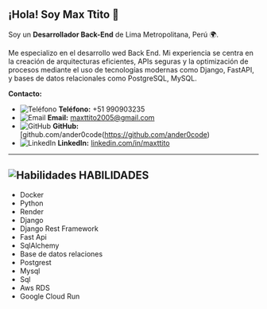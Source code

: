 ## ¡Hola! Soy Max Ttito 👋

Soy un **Desarrollador Back-End** de Lima Metropolitana, Perú 🌍. 
<p/>
Me especializo en el desarrollo wed Back End. Mi experiencia se centra en la creación de arquitecturas eficientes, APIs seguras y la optimización de procesos mediante el uso de tecnologías modernas como Django, FastAPI, y bases de datos relacionales como PostgreSQL, MySQL.
<p/>

**Contacto:**  
- ![Teléfono](https://img.icons8.com/ios-filled/20/000000/phone.png) **Teléfono:** +51 990903235 
- ![Email](https://img.icons8.com/ios-filled/20/000000/email.png) **Email:** [maxttito2005@gmail.com](mailto:maxttito2005@gmail.com)  
- ![GitHub](https://img.icons8.com/ios-filled/20/000000/github.png) **GitHub:** [github.com/ander0code(https://github.com/ander0code)  
- ![LinkedIn](https://img.icons8.com/ios-filled/20/000000/linkedin.png) **LinkedIn:** [linkedin.com/in/maxttito](https://linkedin.com/in/maxttito)  
---

## ![Habilidades](https://img.icons8.com/?size=20&id=100034&format=png&color=000000) HABILIDADES


- Docker
- Python
- Render
- Django
- Django Rest Framework
- Fast Api
- SqlAlchemy
- Base de datos relaciones
- Postgrest
- Mysql
- Sql
- Aws RDS
- Google Cloud Run
